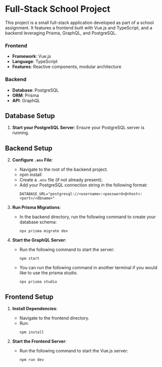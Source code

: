 # Full-Stack School Project

This project is a small full-stack application developed as part of a school assignment. It features a frontend built with Vue.js and TypeScript, and a backend leveraging Prisma, GraphQL, and PostgreSQL.

### Frontend

- **Framework**: Vue.js
- **Language**: TypeScript
- **Features**: Reactive components, modular architecture

### Backend

- **Database**: PostgreSQL
- **ORM**: Prisma
- **API**: GraphQL

## Database Setup

1. **Start your PostgreSQL Server**: Ensure your PostgreSQL server is running.

## Backend Setup

2.  **Configure `.env` File**:

    - Navigate to the root of the backend project.
    - npm install
    - Create a `.env` file (if not already present).
    - Add your PostgreSQL connection string in the following format:
      ```
      DATABASE_URL="postgresql://<username>:<password>@<host>:<port>/<dbname>"
      ```

3.  **Run Prisma Migrations**:

    - In the backend directory, run the following command to create your database schema:

      ```
      npx prisma migrate dev
      ```

4.  **Start the GraphQL Server**:
    - Run the following command to start the server:
      ```
      npm start
      ```
    - You can run the following command in another terminal if you would like to use the prisma studio.
      ```
      npx prisma studio
      ```

## Frontend Setup

1. **Install Dependencies**:

   - Navigate to the frontend directory.
   - Run:
     ```
     npm install
     ```

2. **Start the Frontend Server**:
   - Run the following command to start the Vue.js server:
     ```
     npm run dev
     ```
